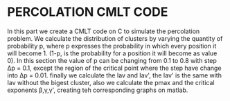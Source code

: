 # PERCOLATION CMLT CODE

In this part we create a CMLT code on C to simulate the percolation problem. We calculate the distribution of clusters by varying the quantity of probability p, where p expresses the probability in which every position it will become 1. (1-p, is the probability for a position it will become as value 0). 
In this section the value of p can be changing from 0.1 to 0.8 with step Δp = 0.1, except the region of the critical point where the step have change into Δp = 0.01. 
finally we calculate the Ιav and Iav', the Iav' is the same with Iav without the bigest cluster, also we calculate the pmax and the critical exponents β,γ,γ', 
creating teh corresponding graphs on matlab.